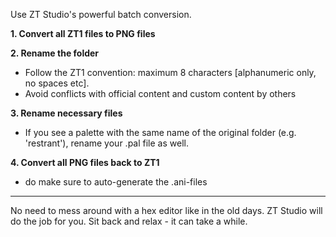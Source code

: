 Use ZT Studio's powerful batch conversion.


**1. Convert all ZT1 files to PNG files**

**2. Rename the folder**
* Follow the ZT1 convention: maximum 8 characters [alphanumeric only, no spaces etc]. 
* Avoid conflicts with official content and custom content by others  

**3. Rename necessary files**
* If you see a palette with the same name of the original folder (e.g. 'restrant'), rename your .pal file as well.

**4. Convert all PNG files back to ZT1**
* do make sure to auto-generate the .ani-files


***

No need to mess around with a hex editor like in the old days. 
ZT Studio will do the job for you. Sit back and relax - it can take a while.
